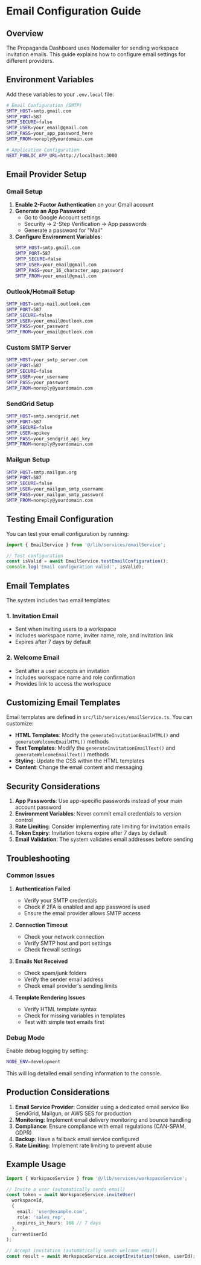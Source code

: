 # Email Configuration Guide

## Overview

The Propaganda Dashboard uses Nodemailer for sending workspace invitation emails. This guide explains how to configure email settings for different providers.

## Environment Variables

Add these variables to your `.env.local` file:

```bash
# Email Configuration (SMTP)
SMTP_HOST=smtp.gmail.com
SMTP_PORT=587
SMTP_SECURE=false
SMTP_USER=your_email@gmail.com
SMTP_PASS=your_app_password_here
SMTP_FROM=noreply@yourdomain.com

# Application Configuration
NEXT_PUBLIC_APP_URL=http://localhost:3000
```

## Email Provider Setup

### Gmail Setup

1. **Enable 2-Factor Authentication** on your Gmail account
2. **Generate an App Password**:
   - Go to Google Account settings
   - Security → 2-Step Verification → App passwords
   - Generate a password for "Mail"
3. **Configure Environment Variables**:
   ```bash
   SMTP_HOST=smtp.gmail.com
   SMTP_PORT=587
   SMTP_SECURE=false
   SMTP_USER=your_email@gmail.com
   SMTP_PASS=your_16_character_app_password
   SMTP_FROM=your_email@gmail.com
   ```

### Outlook/Hotmail Setup

```bash
SMTP_HOST=smtp-mail.outlook.com
SMTP_PORT=587
SMTP_SECURE=false
SMTP_USER=your_email@outlook.com
SMTP_PASS=your_password
SMTP_FROM=your_email@outlook.com
```

### Custom SMTP Server

```bash
SMTP_HOST=your_smtp_server.com
SMTP_PORT=587
SMTP_SECURE=false
SMTP_USER=your_username
SMTP_PASS=your_password
SMTP_FROM=noreply@yourdomain.com
```

### SendGrid Setup

```bash
SMTP_HOST=smtp.sendgrid.net
SMTP_PORT=587
SMTP_SECURE=false
SMTP_USER=apikey
SMTP_PASS=your_sendgrid_api_key
SMTP_FROM=noreply@yourdomain.com
```

### Mailgun Setup

```bash
SMTP_HOST=smtp.mailgun.org
SMTP_PORT=587
SMTP_SECURE=false
SMTP_USER=your_mailgun_smtp_username
SMTP_PASS=your_mailgun_smtp_password
SMTP_FROM=noreply@yourdomain.com
```

## Testing Email Configuration

You can test your email configuration by running:

```javascript
import { EmailService } from '@/lib/services/emailService';

// Test configuration
const isValid = await EmailService.testEmailConfiguration();
console.log('Email configuration valid:', isValid);
```

## Email Templates

The system includes two email templates:

### 1. Invitation Email
- Sent when inviting users to a workspace
- Includes workspace name, inviter name, role, and invitation link
- Expires after 7 days by default

### 2. Welcome Email
- Sent after a user accepts an invitation
- Includes workspace name and role confirmation
- Provides link to access the workspace

## Customizing Email Templates

Email templates are defined in `src/lib/services/emailService.ts`. You can customize:

- **HTML Templates**: Modify the `generateInvitationEmailHTML()` and `generateWelcomeEmailHTML()` methods
- **Text Templates**: Modify the `generateInvitationEmailText()` and `generateWelcomeEmailText()` methods
- **Styling**: Update the CSS within the HTML templates
- **Content**: Change the email content and messaging

## Security Considerations

1. **App Passwords**: Use app-specific passwords instead of your main account password
2. **Environment Variables**: Never commit email credentials to version control
3. **Rate Limiting**: Consider implementing rate limiting for invitation emails
4. **Token Expiry**: Invitation tokens expire after 7 days by default
5. **Email Validation**: The system validates email addresses before sending

## Troubleshooting

### Common Issues

1. **Authentication Failed**
   - Verify your SMTP credentials
   - Check if 2FA is enabled and app password is used
   - Ensure the email provider allows SMTP access

2. **Connection Timeout**
   - Check your network connection
   - Verify SMTP host and port settings
   - Check firewall settings

3. **Emails Not Received**
   - Check spam/junk folders
   - Verify the sender email address
   - Check email provider's sending limits

4. **Template Rendering Issues**
   - Verify HTML template syntax
   - Check for missing variables in templates
   - Test with simple text emails first

### Debug Mode

Enable debug logging by setting:

```bash
NODE_ENV=development
```

This will log detailed email sending information to the console.

## Production Considerations

1. **Email Service Provider**: Consider using a dedicated email service like SendGrid, Mailgun, or AWS SES for production
2. **Monitoring**: Implement email delivery monitoring and bounce handling
3. **Compliance**: Ensure compliance with email regulations (CAN-SPAM, GDPR)
4. **Backup**: Have a fallback email service configured
5. **Rate Limiting**: Implement rate limiting to prevent abuse

## Example Usage

```typescript
import { WorkspaceService } from '@/lib/services/workspaceService';

// Invite a user (automatically sends email)
const token = await WorkspaceService.inviteUser(
  workspaceId,
  {
    email: 'user@example.com',
    role: 'sales_rep',
    expires_in_hours: 168 // 7 days
  },
  currentUserId
);

// Accept invitation (automatically sends welcome email)
const result = await WorkspaceService.acceptInvitation(token, userId);
```
